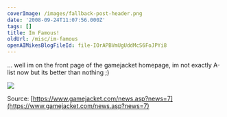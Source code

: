 ```yaml
---
coverImage: /images/fallback-post-header.png
date: '2008-09-24T11:07:56.000Z'
tags: []
title: Im Famous!
oldUrl: /misc/im-famous
openAIMikesBlogFileId: file-IOrAPBVmUgUddMcS6FoJPYi8
---
```


... well im on the front page of the gamejacket homepage, im not exactly A-list now but its better than nothing ;)

<!-- more -->

![](https://www.artificial-studios.co.uk/wp-content/uploads/image/famous.png)

Source: [https://www.gamejacket.com/news.asp?news=7](https://www.gamejacket.com/news.asp?news=7)
